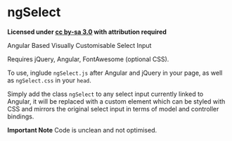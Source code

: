 ngSelect
========

**Licensed under [cc by-sa 3.0](http://creativecommons.org/licenses/by-sa/3.0/) with attribution required**

Angular Based Visually Customisable Select Input


Requires jQuery, Angular, FontAwesome (optional CSS).

To use, inglude `ngSelect.js` after Angular and jQuery in your page, as well as `ngSelect.css` in your `head`.

Simply add the class `ngSelect` to any select input currently linked to Angular, it will be replaced with a custom element which can be styled with CSS and mirrors the original select input in terms of model and controller bindings.

**Important Note**
Code is unclean and not optimised.
